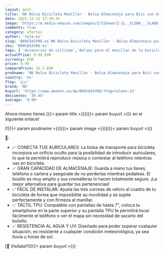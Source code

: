 ```yaml
---
layout: post
title: 'NK Bolsa Bicicleta Manillar - Bolsa Almacenaje para Bici con Soporte para Teléfono  Impermeable  Ventana Táctil para Pantalla hasta 7"  Bolsillo Almacenaje  Resistente al Sol  Ranura para Auriculares'
date: 2021-12-22 17:30:35
image: 'https://m.media-amazon.com/images/I/51GnworZ-jL._SL500_._SL400_.jpg'
comments: true
category: ofertas
author: 'tole.es'
slug: 'B09CQ42VRQ-es NK Bolsa Bicicleta Manillar - Bolsa Almacenaje para Bici...'
sku: 'B09CQ42VRQ-es'
tags: [ 'Accesorios de ciclismo','Bolsas para el manillar de la bicicleta','Bolsas, mochilas y alforjas de ciclismo','Ciclismo','Deportes y aire libre','Ropa y equipo para deportes','bicicleta','nk', ]
actualPrice: 9.99 EUR
currency: EUR
price: 9.99
comparePrice: 16.5 EUR
prodname: 'NK Bolsa Bicicleta Manillar - Bolsa Almacenaje para Bici con Soporte para Teléfono  Impermeable  Ventana Táctil para Pantalla hasta 7"  Bolsillo Almacenaje  Resistente al Sol  Ranura para Auriculares'
country: 'es'
flag: '🇪🇸'
brand: 'NK'
buyurl: 'https://www.amazon.es/dp/B09CQ42VRQ/?tag=tolees-21'
descuento: '39.45'
average: '9.99'
---
```


Ahora mismo tienes [{{< param title >}}]({{< param buyurl >}}) en el siguiente enlace!

[![{{< param prodname >}}]({{< param image >}})]({{< param buyurl >}})

🔎:

- ✅ CONECTA TUS AURICULARES: La bolsa de transporte para bicicleta incorpora un orificio oculto para la posibilidad de introducir auriculares, lo que te permitirá reproducir música o contestar al teléfono mientras vas en bicicleta.
- ✅ GRAN CAPACIDAD DE ALMACENAJE: Guarda a mano tus llaves, teléfono o cartera y asegúrate de no perderlas mientras pedaleas. El bosillo es muy amplio y sus cremalleras lo hacen totalmente seguro. ¡La mejor alternativa para guardar tus pertenencias!
- ✅ FÁCIL DE INSTALAR: Ajusta las tres correas de velcro al cuadro de tu bicicleta de forma que imposibilite su movilidad y se sujete perfectamente y con firmeza al manillar.
- ✅ TÁCTIL TPU: Compatible con pantallas de hasta 7", coloca tu smartphone en la parte superior y su pantalla TPU te permitirá tocar fácilmente el teléfono o ver el mapa sin necesidad de sacarlo del bolsillo.
- ✅ RESISTENCIA AL AGUA Y UV: Diseñado para poder superar cualquier situación, es resistente a cualquier condición meteorológica, ya sea lluvia u horas de sol.

[🛒 Visítala!!!]({{< param buyurl >}})
